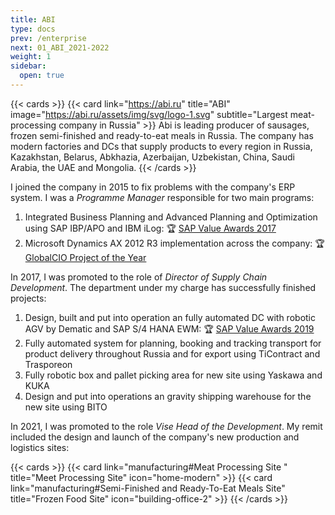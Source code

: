```yaml
---
title: ABI
type: docs
prev: /enterprise
next: 01_ABI_2021-2022
weight: 1
sidebar:
  open: true
---
```


{{< cards >}}
  {{< card link="https://abi.ru" title="ABI" image="https://abi.ru/assets/img/svg/logo-1.svg" subtitle="Largest meat-processing company in Russia" >}}
  Abi is leading producer of sausages, frozen semi-finished and ready-to-eat meals in Russia. The company has modern factories and DCs that supply products to every region in Russia, Kazakhstan, Belarus, Abkhazia, Azerbaijan, Uzbekistan, China, Saudi Arabia, the UAE and Mongolia.
{{< /cards >}}

I joined the company in 2015 to fix problems with the company's ERP system. I was a *Programme Manager* responsible for two main programs: 
1. Integrated Business Planning and Advanced Planning and Optimization using SAP IBP/APO and IBM iLog: 🏆 [SAP Value Awards 2017](https://www.tadviser.ru/index.php/%D0%9F%D1%80%D0%BE%D0%B5%D0%BA%D1%82:ABI_Product_%28SAP_Integrated_Business_Planning%29)
2. Microsoft Dynamics AX 2012 R3 implementation across the company: 🏆 [GlobalCIO Project of the Year](https://clck.ru/33dLVF) 

In 2017, I was promoted to the role of *Director of Supply Chain Development*. The department under my charge has successfully finished projects:
1. Design, built and put into operation an fully automated DC with robotic AGV by Dematic and SAP S/4 HANA EWM: 🏆 [SAP Value Awards 2019](https://www.kommersant.ru/doc/4087148)
2. Fully automated system for planning, booking and tracking transport for product delivery throughout Russia and for export using TiContract and Trasporeon
3. Fully robotic box and pallet picking area for new site using Yaskawa and KUKA
4. Design and put into operations an gravity shipping warehouse for the new site using BITO

In 2021, I was promoted to the role *Vise Head of the Development*. My remit included the design and launch of the company's new production and logistics sites:

{{< cards >}}
  {{< card link="manufacturing#Meat Processing Site " title="Meet Processing Site" icon="home-modern" >}}
  {{< card link="manufacturing#Semi-Finished and Ready-To-Eat Meals Site" title="Frozen Food Site" icon="building-office-2" >}}
{{< /cards >}}



